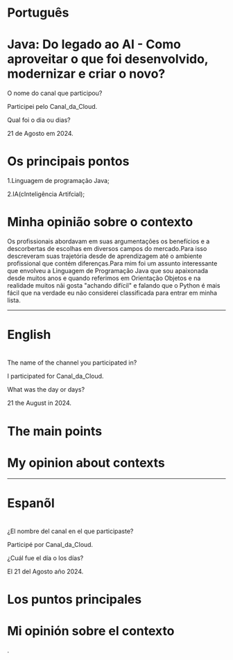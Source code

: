 
# Português

# Java: Do legado ao AI - Como aproveitar o que foi desenvolvido, modernizar e criar o novo?


O nome do canal que participou?

Participei pelo Canal_da_Cloud.

Qual foi o dia ou dias?

21 de Agosto em 2024.

# Os principais pontos

1.Linguagem de programação Java;

2.IA(cInteligência Artifcial);


# Minha opinião sobre o contexto

<p>Os profissionais abordavam em suas argumentações os benefícios e a descorbertas de escolhas em diversos campos do mercado.Para isso descreveram suas trajetória desde de aprendizagem até o ambiente profissional que contém diferenças.Para mim foi um assunto interessante que envolveu a Linguagem de Programação Java que sou apaixonada desde muitos anos e quando referimos em Orientação Objetos e na realidade  muitos nãi gosta "achando  difícil" e falando que o Python é mais fácil que na verdade eu não considerei classificada para entrar em minha lista.</p>

--------------------------------------------------------------------------------------------------------------------------------

# English

# 

The name of the channel you participated in?

I participated for Canal_da_Cloud.

What was the day or days?

21 the August in 2024.

# The main points



# My opinion about contexts

<p> </p>

--------------------------------------------------------------------------------------------------------------------------------

# Espanõl 

# 

¿El nombre del canal en el que participaste?

Participé por  Canal_da_Cloud.

¿Cuál fue el día o los días?

El 21 del Agosto año 2024.


# Los puntos principales



#  Mi opinión sobre el contexto

<p>.</p>





